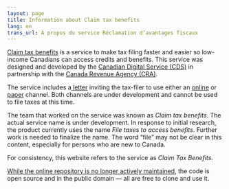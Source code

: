```yaml
---
layout: page
title: Information about Claim tax benefits
lang: en
trans_url: À propos du service Réclamation d’avantages fiscaux
---
```

[Claim tax benefits](https://claim-tax-benefits.azurewebsites.net/start) is a service to make tax filing faster and easier so low-income Canadians can access credits and benefits. This service was designed and developed by the [Canadian Digital Service (CDS)](https://digital.canada.ca/) in partnership with the [Canada Revenue Agency (CRA)](https://www.canada.ca/en/revenue-agency.html).

The service includes a[ letter](https://crazee-docs.netlify.com/assets/pdf/invitation-letter-en.pdf) inviting the tax-filer to use either an [online](https://claim-tax-benefits.azurewebsites.net/start?lang=en) or [paper](/assets/pdf/paper-form-en.pdf) channel. Both channels are under development and cannot be used to file taxes at this time.

The team that worked on the service was known as *Claim tax benefits*. The actual service name is under development. In response to initial research, the product currently uses the name *File taxes to access benefits*. Further work is needed to finalize the name. The word “file” may not be clear in this content, especially for persons who are new to Canada.

For consistency, this website refers to the service as *Claim Tax Benefits*.

[While the online repository is no longer actively maintained](https://github.com/cds-snc/cra-claim-tax-benefits/blob/master/docs/CONTINUING-DEVELOPMENT.md), the code is open source and in the public domain — all are free to clone and use it.